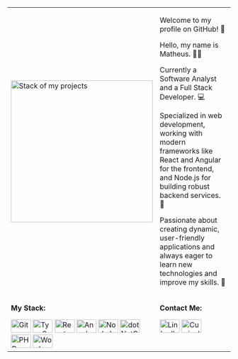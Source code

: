 <div align="center">
  <table>
    <tr>
      <td>
        <img height="320rem" alt="Stack of my projects" src="https://github-readme-stats.vercel.app/api/top-langs/?username=matpaulo&layout=donut-vertical&langs_count=6&theme=tokyonight"/>
      </td>
      <td width="600rem">
        <p>Welcome to my profile on GitHub! 👋</p>
        <p>Hello, my name is Matheus. 🧑‍💻</p>
        <p>Currently a Software Analyst and a Full Stack Developer. 💻</p>
        <p>Specialized in web development, working with modern frameworks like React and Angular for the frontend, and Node.js for building robust backend services. 🚀</p>
        <p>Passionate about creating dynamic, user-friendly applications and always eager to learn new technologies and improve my skills. 🌟</p>
      </td>
    </tr>
    <tr>
      <td valign="top">
        <p><strong>My Stack:</strong></p>
        <div style="display: inline_block">
          <img alt="Git" height="30" width="45" src="https://cdn.jsdelivr.net/gh/devicons/devicon/icons/git/git-original.svg">
          <img alt="TypeScript" height="30" width="45" src="https://cdn.jsdelivr.net/gh/devicons/devicon@latest/icons/typescript/typescript-original.svg">
          <img alt="React" height="30" width="45" src="https://cdn.jsdelivr.net/gh/devicons/devicon/icons/react/react-original.svg"> 
          <img alt="Angular" height="30" width="45" src="https://cdn.jsdelivr.net/gh/devicons/devicon@latest/icons/angularjs/angularjs-original.svg">
          <img alt="NodeJs" height="30" width="45" src="https://cdn.jsdelivr.net/gh/devicons/devicon@latest/icons/nodejs/nodejs-original-wordmark.svg">
          <img alt="dotNetCore" height="30" width="45" src="https://cdn.jsdelivr.net/gh/devicons/devicon@latest/icons/dotnetcore/dotnetcore-original.svg"> 
          <img alt="PHP" height="30" width="45" src="https://cdn.jsdelivr.net/gh/devicons/devicon@latest/icons/php/php-original.svg">
          <img alt="Wordpress" height="30" width="45" src="https://cdn.jsdelivr.net/gh/devicons/devicon@latest/icons/wordpress/wordpress-plain.svg">
        </div>
      </td>
      <td valign="top">
        <p><strong>Contact Me:</strong></p>
        <div style="display: inline_block"> 
          <a href="https://www.linkedin.com/in/matheus-paulo-291828210" target="_blank">
          <img alt="LinkedIn" height="30" width="45" src="https://cdn.jsdelivr.net/gh/devicons/devicon@latest/icons/linkedin/linkedin-original.svg"></a>
          <a href="https://docs.google.com/document/d/1-3iIwgKjMjqMh-DCO9nX_dDnduhGLFg2oNl0mCutsOM/edit?usp=sharing" target="_blank">
          <img alt="Curriculo" height="30" width="45" src="https://cdn.jsdelivr.net/gh/devicons/devicon@latest/icons/safari/safari-original.svg"></a>
        </div>
      </td>
    </tr>
  </table>
</div>
